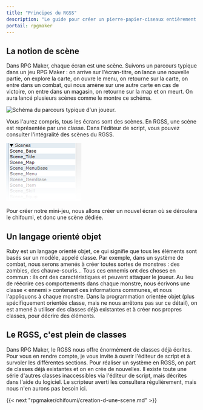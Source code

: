 ```yaml
---
title: "Principes du RGSS"
description: "Le guide pour créer un pierre-papier-ciseaux entièrement en scripts sur RPG Maker VX Ace. Apprenez à scripter en Ruby et RGSS pour créer vos propres systèmes sur RPG Maker !"
portail: rpgmaker
---
```


## La notion de scène

Dans RPG Maker, chaque écran est une scène. Suivons un parcours typique dans un jeu RPG Maker : on arrive sur l'écran-titre, on lance une nouvelle partie, on explore la carte, on ouvre le menu, on retourne sur la carte, on entre dans un combat, qui nous amène sur une autre carte en cas de victoire, on entre dans un magasin, on retourne sur la map et on meurt. On aura lancé plusieurs scènes comme le montre ce schéma.

![Schéma du parcours typique d'un joueur.](/images/rpgmaker/chifoumi/parcours.png)

Vous l'aurez compris, tous les écrans sont des scènes. En RGSS, une scène est représentée par une classe. Dans l'éditeur de script, vous pouvez consulter l'intégralité des scènes du RGSS.

![Scènes du RGSS dans l'éditeur de script.](/images/rpgmaker/chifoumi/scenes.png)

Pour créer notre mini-jeu, nous allons créer un nouvel écran où se déroulera le chifoumi, et donc une scène dédiée.

## Un langage orienté objet

Ruby est un langage orienté objet, ce qui signifie que tous les éléments sont basés sur un modèle, appelé classe. Par exemple, dans un système de combat, nous serons amenés à créer toutes sortes de monstres : des zombies, des chauve-souris... Tous ces ennemis ont des choses en commun : ils ont des caractéristiques et peuvent attaquer le joueur. Au lieu de réécrire ces comportements dans chaque monstre, nous écrivons une classe « ennemi » contenant ces informations communes, et nous l'appliquons à chaque monstre. Dans la programmation orientée objet (plus spécifiquement orientée classe, mais ne nous arrêtons pas sur ce détail), on est amené à utiliser des classes déjà existantes et à créer nos propres classes, pour décrire des éléments.

## Le RGSS, c'est plein de classes

Dans RPG Maker, le RGSS nous offre énormément de classes déjà écrites. Pour vous en rendre compte, je vous invite à ouvrir l'éditeur de script et à survoler les différentes sections. Pour réaliser un système en RGSS, on part de classes déjà existantes et on en crée de nouvelles. Il existe toute une série d'autres classes inaccessibles via l'éditeur de script, mais décrites dans l'aide du logiciel. Le scripteur averti les consultera régulièrement, mais nous n'en aurons pas besoin ici.

{{< next "rpgmaker/chifoumi/creation-d-une-scene.md" >}}